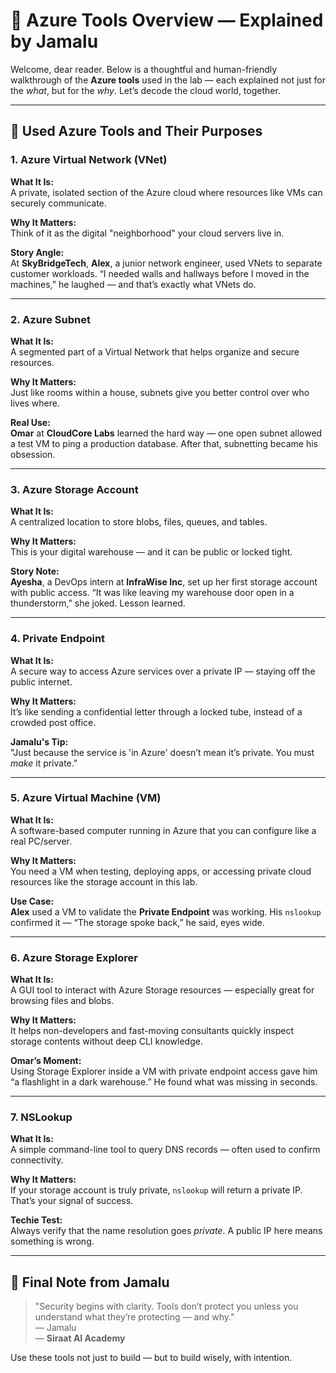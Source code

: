 
# 🧰 Azure Tools Overview — Explained by Jamalu

Welcome, dear reader. Below is a thoughtful and human-friendly walkthrough of the **Azure tools** used in the lab — each explained not just for the *what*, but for the *why*. Let’s decode the cloud world, together.

---

## 💼 Used Azure Tools and Their Purposes

### 1. **Azure Virtual Network (VNet)**
**What It Is:**  
A private, isolated section of the Azure cloud where resources like VMs can securely communicate.

**Why It Matters:**  
Think of it as the digital "neighborhood" your cloud servers live in.

**Story Angle:**  
At **SkyBridgeTech**, **Alex**, a junior network engineer, used VNets to separate customer workloads. “I needed walls and hallways before I moved in the machines,” he laughed — and that’s exactly what VNets do.

---

### 2. **Azure Subnet**
**What It Is:**  
A segmented part of a Virtual Network that helps organize and secure resources.

**Why It Matters:**  
Just like rooms within a house, subnets give you better control over who lives where.

**Real Use:**  
**Omar** at **CloudCore Labs** learned the hard way — one open subnet allowed a test VM to ping a production database. After that, subnetting became his obsession.

---

### 3. **Azure Storage Account**
**What It Is:**  
A centralized location to store blobs, files, queues, and tables.

**Why It Matters:**  
This is your digital warehouse — and it can be public or locked tight.

**Story Note:**  
**Ayesha**, a DevOps intern at **InfraWise Inc**, set up her first storage account with public access. “It was like leaving my warehouse door open in a thunderstorm,” she joked. Lesson learned.

---

### 4. **Private Endpoint**
**What It Is:**  
A secure way to access Azure services over a private IP — staying off the public internet.

**Why It Matters:**  
It’s like sending a confidential letter through a locked tube, instead of a crowded post office.

**Jamalu's Tip:**  
"Just because the service is 'in Azure' doesn’t mean it’s private. You must *make* it private."

---

### 5. **Azure Virtual Machine (VM)**
**What It Is:**  
A software-based computer running in Azure that you can configure like a real PC/server.

**Why It Matters:**  
You need a VM when testing, deploying apps, or accessing private cloud resources like the storage account in this lab.

**Use Case:**  
**Alex** used a VM to validate the **Private Endpoint** was working. His `nslookup` confirmed it — “The storage spoke back,” he said, eyes wide.

---

### 6. **Azure Storage Explorer**
**What It Is:**  
A GUI tool to interact with Azure Storage resources — especially great for browsing files and blobs.

**Why It Matters:**  
It helps non-developers and fast-moving consultants quickly inspect storage contents without deep CLI knowledge.

**Omar’s Moment:**  
Using Storage Explorer inside a VM with private endpoint access gave him “a flashlight in a dark warehouse.” He found what was missing in seconds.

---

### 7. **NSLookup**
**What It Is:**  
A simple command-line tool to query DNS records — often used to confirm connectivity.

**Why It Matters:**  
If your storage account is truly private, `nslookup` will return a private IP. That’s your signal of success.

**Techie Test:**  
Always verify that the name resolution goes *private*. A public IP here means something is wrong.

---

## 🧠 Final Note from Jamalu

> "Security begins with clarity. Tools don’t protect you unless you understand what they’re protecting — and why."  
> — Jamalu  
> — **Siraat AI Academy**

Use these tools not just to build — but to build wisely, with intention.

